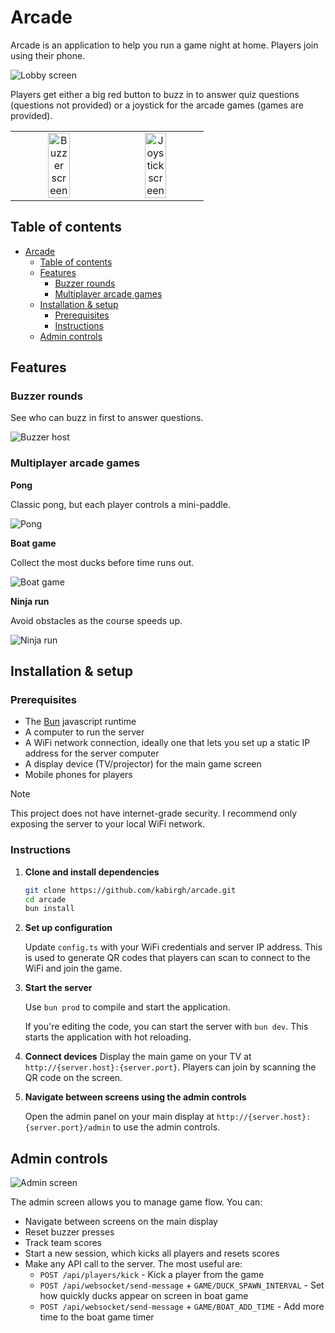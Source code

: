 # Arcade

Arcade is an application to help you run a game night at home. Players join using their phone.

<img src="./docs/lobby.png" alt="Lobby screen">

Players get either a big red button to buzz in to answer quiz questions (questions not provided) or a joystick for the arcade games (games are provided).

<table>
  <tr>
    <td width="50%" style="text-align: center;"><img src="./docs/buzzer-portrait.png" alt="Buzzer screen" width="50%"></td>
    <td width="50%" style="text-align: center;"><img src="./docs/joystick-portrait.png" alt="Joystick screen" width="50%"></td>
  </tr>
</table>

## Table of contents
- [Arcade](#arcade)
  - [Table of contents](#table-of-contents)
  - [Features](#features)
    - [Buzzer rounds](#buzzer-rounds)
    - [Multiplayer arcade games](#multiplayer-arcade-games)
  - [Installation \& setup](#installation--setup)
    - [Prerequisites](#prerequisites)
    - [Instructions](#instructions)
  - [Admin controls](#admin-controls)

## Features

### Buzzer rounds
See who can buzz in first to answer questions.

<img src="./docs/buzzer-host.png" alt="Buzzer host">

### Multiplayer arcade games

**Pong**

Classic pong, but each player controls a mini-paddle.

<img src="./docs/pong.png" alt="Pong">

**Boat game**

Collect the most ducks before time runs out.

<img src="./docs/boat.png" alt="Boat game">

**Ninja run**

Avoid obstacles as the course speeds up.

<img src="./docs/ninja.png" alt="Ninja run">


## Installation & setup

### Prerequisites
- The [Bun](https://bun.sh) javascript runtime
- A computer to run the server
- A WiFi network connection, ideally one that lets you set up a static IP address for the server computer
- A display device (TV/projector) for the main game screen
- Mobile phones for players

> [!NOTE]
> This project does not have internet-grade security. I recommend only exposing the server to your local WiFi network.

### Instructions
1. **Clone and install dependencies**

   ```bash
   git clone https://github.com/kabirgh/arcade.git
   cd arcade
   bun install
   ```

1. **Set up configuration**

   Update `config.ts` with your WiFi credentials and server IP address. This is used to generate QR codes that players can scan to connect to the WiFi and join the game.

1. **Start the server**

   Use `bun prod` to compile and start the application.

   If you're editing the code, you can start the server with `bun dev`. This starts the application with hot reloading.

1. **Connect devices**
  Display the main game on your TV at `http://{server.host}:{server.port}`. Players can join by scanning the QR code on the screen.

1. **Navigate between screens using the admin controls**

   Open the admin panel on your main display at `http://{server.host}:{server.port}/admin` to use the admin controls.

## Admin controls

<img src="./docs/admin.png" alt="Admin screen">

The admin screen allows you to manage game flow. You can:
- Navigate between screens on the main display
- Reset buzzer presses
- Track team scores
- Start a new session, which kicks all players and resets scores
- Make any API call to the server. The most useful are:
  - `POST /api/players/kick` - Kick a player from the game
  - `POST /api/websocket/send-message` + `GAME/DUCK_SPAWN_INTERVAL` - Set how quickly ducks appear on screen in boat game
  - `POST /api/websocket/send-message` + `GAME/BOAT_ADD_TIME` - Add more time to the boat game timer

